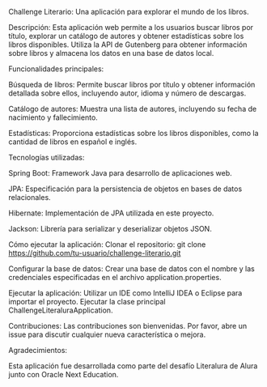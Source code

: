 Challenge Literario: Una aplicación para explorar el mundo de los libros.


Descripción:
Esta aplicación web permite a los usuarios buscar libros por título, explorar un catálogo de autores y obtener estadísticas sobre los libros disponibles. 
Utiliza la API de Gutenberg para obtener información sobre libros y almacena los datos en una base de datos local.


Funcionalidades principales:

Búsqueda de libros: Permite buscar libros por título y obtener información detallada sobre ellos, incluyendo autor, idioma y número de descargas.

Catálogo de autores: Muestra una lista de autores, incluyendo su fecha de nacimiento y fallecimiento.

Estadísticas: Proporciona estadísticas sobre los libros disponibles, como la cantidad de libros en español e inglés.


Tecnologías utilizadas:

Spring Boot: Framework Java para desarrollo de aplicaciones web.

JPA: Especificación para la persistencia de objetos en bases de datos relacionales.

Hibernate: Implementación de JPA utilizada en este proyecto.

Jackson: Librería para serializar y deserializar objetos JSON.

Cómo ejecutar la aplicación:
Clonar el repositorio: git clone https://github.com/tu-usuario/challenge-literario.git

Configurar la base de datos:
Crear una base de datos con el nombre y las credenciales especificadas en el archivo application.properties.

Ejecutar la aplicación:
Utilizar un IDE como IntelliJ IDEA o Eclipse para importar el proyecto.
Ejecutar la clase principal ChallengeLiteraluraApplication.


Contribuciones:
Las contribuciones son bienvenidas. Por favor, abre un issue para discutir cualquier nueva característica o mejora.

Agradecimientos:

Esta aplicación fue desarrollada como parte del desafío Literalura de Alura junto con Oracle Next Education.


